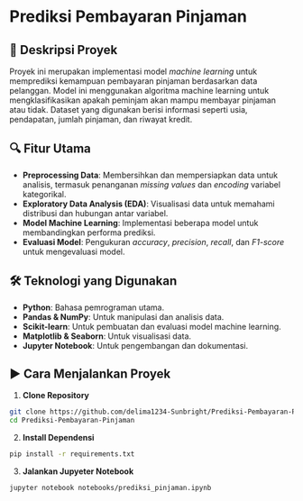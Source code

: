 # Prediksi Pembayaran Pinjaman

## 📌 Deskripsi Proyek
Proyek ini merupakan implementasi model *machine learning* untuk memprediksi kemampuan pembayaran pinjaman berdasarkan data pelanggan. Model ini menggunakan algoritma machine learning untuk mengklasifikasikan apakah peminjam akan mampu membayar pinjaman atau tidak. Dataset yang digunakan berisi informasi seperti usia, pendapatan, jumlah pinjaman, dan riwayat kredit.

## 🔍 Fitur Utama
- **Preprocessing Data**: Membersihkan dan mempersiapkan data untuk analisis, termasuk penanganan *missing values* dan *encoding* variabel kategorikal.
- **Exploratory Data Analysis (EDA)**: Visualisasi data untuk memahami distribusi dan hubungan antar variabel.
- **Model Machine Learning**: Implementasi beberapa model untuk membandingkan performa prediksi.
- **Evaluasi Model**: Pengukuran *accuracy*, *precision*, *recall*, dan *F1-score* untuk mengevaluasi model.

## 🛠 Teknologi yang Digunakan
- **Python**: Bahasa pemrograman utama.
- **Pandas & NumPy**: Untuk manipulasi dan analisis data.
- **Scikit-learn**: Untuk pembuatan dan evaluasi model machine learning.
- **Matplotlib & Seaborn**: Untuk visualisasi data.
- **Jupyter Notebook**: Untuk pengembangan dan dokumentasi.


## ▶️ Cara Menjalankan Proyek

1. **Clone Repository**
```bash
git clone https://github.com/delima1234-Sunbright/Prediksi-Pembayaran-Pinjaman.git
cd Prediksi-Pembayaran-Pinjaman
```

2. **Install Dependensi** 
```bash
pip install -r requirements.txt
```
3. **Jalankan Jupyeter Notebook**
 ```bash
jupyter notebook notebooks/prediksi_pinjaman.ipynb
```
